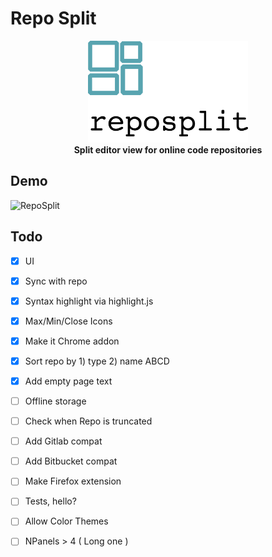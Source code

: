 # Repo Split 

<div align="center">
  <img alt="Logo" src="extension/smallpromo.png" height="163px" />
</div>

<div align="center">
  <strong>Split editor view for online code repositories</strong>
</div>

## Demo
![RepoSplit](https://github.com/git-toni/reposplit/blob/master/extension/demo.gif)

## Todo
- [x] UI
- [x] Sync with repo
- [x] Syntax highlight via highlight.js
- [x] Max/Min/Close Icons
- [x] Make it Chrome addon
- [x] Sort repo by 1) type 2) name ABCD
- [x] Add empty page text
- [ ] Offline storage
- [ ] Check when Repo is truncated
- [ ] Add Gitlab compat
- [ ] Add Bitbucket compat
- [ ] Make Firefox extension
- [ ] Tests, hello?
- [ ] Allow Color Themes
- [ ] NPanels > 4 ( Long one )

